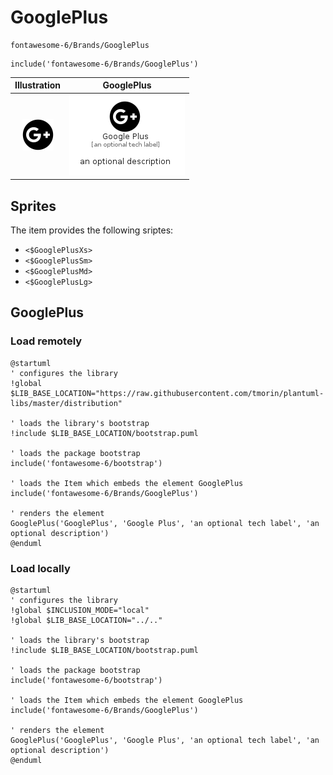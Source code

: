 # GooglePlus


```text
fontawesome-6/Brands/GooglePlus
```

```text
include('fontawesome-6/Brands/GooglePlus')
```



| Illustration | GooglePlus |
| :---: | :---: |
| ![illustration for Illustration](../../fontawesome-6/Brands/GooglePlus.png) | ![illustration for GooglePlus](../../fontawesome-6/Brands/GooglePlus.Local.png) |



## Sprites
The item provides the following sriptes:

- `<$GooglePlusXs>`
- `<$GooglePlusSm>`
- `<$GooglePlusMd>`
- `<$GooglePlusLg>`





## GooglePlus

### Load remotely
```plantuml
@startuml
' configures the library
!global $LIB_BASE_LOCATION="https://raw.githubusercontent.com/tmorin/plantuml-libs/master/distribution"

' loads the library's bootstrap
!include $LIB_BASE_LOCATION/bootstrap.puml

' loads the package bootstrap
include('fontawesome-6/bootstrap')

' loads the Item which embeds the element GooglePlus
include('fontawesome-6/Brands/GooglePlus')

' renders the element
GooglePlus('GooglePlus', 'Google Plus', 'an optional tech label', 'an optional description')
@enduml
```

### Load locally
```plantuml
@startuml
' configures the library
!global $INCLUSION_MODE="local"
!global $LIB_BASE_LOCATION="../.."

' loads the library's bootstrap
!include $LIB_BASE_LOCATION/bootstrap.puml

' loads the package bootstrap
include('fontawesome-6/bootstrap')

' loads the Item which embeds the element GooglePlus
include('fontawesome-6/Brands/GooglePlus')

' renders the element
GooglePlus('GooglePlus', 'Google Plus', 'an optional tech label', 'an optional description')
@enduml
```


